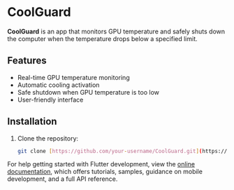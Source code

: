# CoolGuard

**CoolGuard** is an app that monitors GPU temperature and safely shuts down the computer when the temperature drops below a specified limit.

## Features
- Real-time GPU temperature monitoring
- Automatic cooling activation
- Safe shutdown when GPU temperature is too low
- User-friendly interface

## Installation
1. Clone the repository:
   ```bash
   git clone [https://github.com/your-username/CoolGuard.git](https://github.com/mehdi-MMM/CoolGuard.git)

For help getting started with Flutter development, view the
[online documentation](https://docs.flutter.dev/), which offers tutorials,
samples, guidance on mobile development, and a full API reference.
